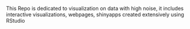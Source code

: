 This Repo is dedicated to visualization on data with high noise, it includes interactive visualizations, webpages, shinyapps created extensively using RStudio
